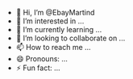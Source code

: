 - 👋 Hi, I’m @EbayMartind
- 👀 I’m interested in ...
- 🌱 I’m currently learning ...
- 💞️ I’m looking to collaborate on ...
- 📫 How to reach me ...
- 😄 Pronouns: ...
- ⚡ Fun fact: ...

<!---
EbayMartind/EbayMartind is a ✨ special ✨ repository because its `README.md` (this file) appears on your GitHub profile.
You can click the Preview link to take a look at your changes.
--->
